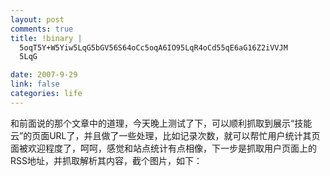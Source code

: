 ```yaml
--- 
layout: post
comments: true
title: !binary |
  5oqT5Y+W5Yiw5LqG5bGV56S64oCc5oqA6IO95LqR4oCd55qE6aG16Z2iVVJM
  5LqG

date: 2007-9-29
link: false
categories: life
---
```

<p>和前面说的那个文章中的道理，今天晚上测试了下，可以顺利抓取到展示&ldquo;技能云&rdquo;的页面URL了，并且做了一些处理，比如记录次数，就可以帮忙用户统计其页 面被欢迎程度了，呵呵，感觉和站点统计有点相像，下一步是抓取用户页面上的RSS地址，并抓取解析其内容，截个图片，如下：</p>
